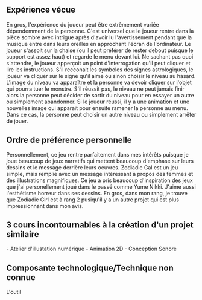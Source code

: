 <h2>Expérience vécue</h2> 
En gros, l'expérience du joueur peut être extrêmement variée dépendemment de la personne. C'est universel que le joueur rentre dans la pièce sombre avec intrigue après d'avoir lu l'avertissement pendant que la musique entre dans leurs oreilles en approchant l'écran de l'ordinateur. Le joueur s'assoit sur la chaise (ou il peut préférer de rester debout puisque le support est assez haut) et regarde le menu devant lui. Ne sachant pas quoi s'attendre, le joueur apperçoit un point d'interrogation qu'il peut cliquer et lire les instructions. S'il recconait les symboles des signes astrologiques, le joueur va cliquer sur le signe qu'il aime ou sinon choisir le niveau au hasard. L'image du niveau va apparaître et la personne va devoir cliquer sur l'objet qui pourra tuer le monstre. S'il réussit pas, le niveau ne peut jamais finir alors la personne peut décider de sortir du niveau pour en essayer un autre ou simplement abandonner. Si le joueur réussi, il y a une animation et une nouvelles image qui apparait pour ensuite ramener la personne au menu. Dans ce cas, la personne peut choisir un autre niveau ou simplement arrêter de jouer. 

<h2>Ordre de préférence personnelle</h2> 
Personnellement, ce jeu rentre parfaitement dans mes intérêts puisque je joue beaucoup de jeux narratifs qui mettent beaucoup d'emphase sur leurs dessins et le message derrière leurs oeuvres. Zodiadie Gal est un jeu simple, mais remplie avec un message intéressant à propos des femmes et des illustrations magnifiques. Ce jeu a pris beaucoup d'inspiration des jeux que j'ai personellement joué dans le passé comme Yume Nikki. J'aime aussi l'esthétisme horreur dans ses dessins. En gros, dans mon rang, je trouve que Zodiadie Girl est à rang 2 pusiqu'il y a un autre projet qui est plus impressionnant dans mon avis. 

<h2>3 cours incontournables à la création d'un projet similaire</h2> 
- Atelier d'illustation numérique
- Animation 2D
- Conception Sonore 

<h2>Composante technologique/Technique non connue</h2> 
L'outil 
